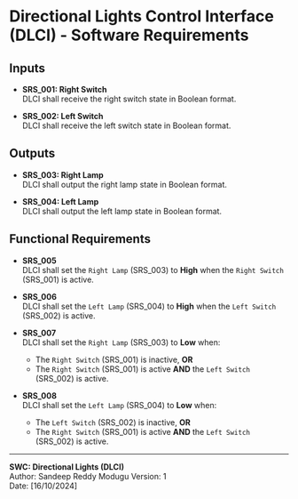 # Directional Lights Control Interface (DLCI) - Software Requirements

## Inputs

- **SRS_001: Right Switch**  
  DLCI shall receive the right switch state in Boolean format.

- **SRS_002: Left Switch**  
  DLCI shall receive the left switch state in Boolean format.

## Outputs

- **SRS_003: Right Lamp**  
  DLCI shall output the right lamp state in Boolean format.

- **SRS_004: Left Lamp**  
  DLCI shall output the left lamp state in Boolean format.

## Functional Requirements

- **SRS_005**  
  DLCI shall set the `Right Lamp` (SRS_003) to **High** when the `Right Switch` (SRS_001) is active.

- **SRS_006**  
  DLCI shall set the `Left Lamp` (SRS_004) to **High** when the `Left Switch` (SRS_002) is active.

- **SRS_007**  
  DLCI shall set the `Right Lamp` (SRS_003) to **Low** when:
  - The `Right Switch` (SRS_001) is inactive, **OR**
  - The `Right Switch` (SRS_001) is active **AND** the `Left Switch` (SRS_002) is active.

- **SRS_008**  
  DLCI shall set the `Left Lamp` (SRS_004) to **Low** when:
  - The `Left Switch` (SRS_002) is inactive, **OR**
  - The `Right Switch` (SRS_001) is active **AND** the `Left Switch` (SRS_002) is active.

---

**SWC: Directional Lights (DLCI)**  
Author: Sandeep Reddy Modugu 
Version: 1  
Date: [16/10/2024]
